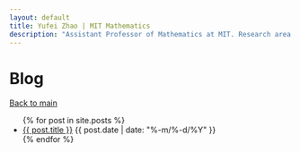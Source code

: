```yaml
---
layout: default
title: Yufei Zhao | MIT Mathematics
description: "Assistant Professor of Mathematics at MIT. Research area: combinatorics"
---
```


<h1 class="content-listing-header sans">Blog</h1>

[Back to main](../)

<ul class="content-listing ">
  {% for post in site.posts %}
      <li >
        <a href="{{ post.url | prepend: site.baseurl }}">{{ post.title }}</a>
        <span class="smaller">{{ post.date | date: "%-m/%-d/%Y" }}</span>  
        <br/>
      </li>
  {% endfor %}
</ul>
